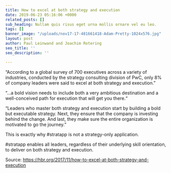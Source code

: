 ```yaml
---
title: How to excel at both strategy and execution
date: 2019-06-23 05:16:06 +0000
related_posts: []
sub_heading: Nullam quis risus eget urna mollis ornare vel eu leo.
tags: []
banner_image: "/uploads/nov17-17-481661418-Adam-Pretty-1024x576.jpg"
layout: post
author: Paul Leinwand and Joachim Rotering
seo_title: ''
seo_description: ''

---
```

“According to a global survey of 700 executives across a variety of industries, conducted by the strategy consulting division of PwC, only 8% of company leaders were said to excel at both strategy and execution.”

“...a bold vision needs to include both a very ambitious destination and a well-conceived path for execution that will get you there.“

“Leaders who master both strategy and execution start by building a bold but executable strategy. Next, they ensure that the company is investing behind the change. And last, they make sure the entire organization is motivated to go the journey.”

This is exactly why #stratapp is not a strategy-only application.

\#stratapp enables all leaders, regardless of their underlying skill orientation, to deliver on both strategy and execution.

Source: https://hbr.org/2017/11/how-to-excel-at-both-strategy-and-execution